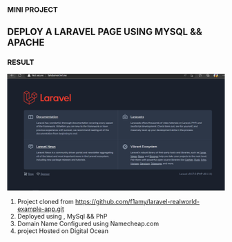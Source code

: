 ### MINI PROJECT
## DEPLOY A LARAVEL PAGE USING MYSQL && APACHE

### RESULT

![lrvl_screengrab](https://github.com/fahd-abdulrazzaq/altschool-cloud-exercises/blob/main/MiniProject/Server.PNG)


1) Project cloned from https://github.com/f1amy/laravel-realworld-example-app.git 
2) Deployed using , MySql && PhP
3) Domain Name Configured using Namecheap.com
4) project Hosted on Digital Ocean
